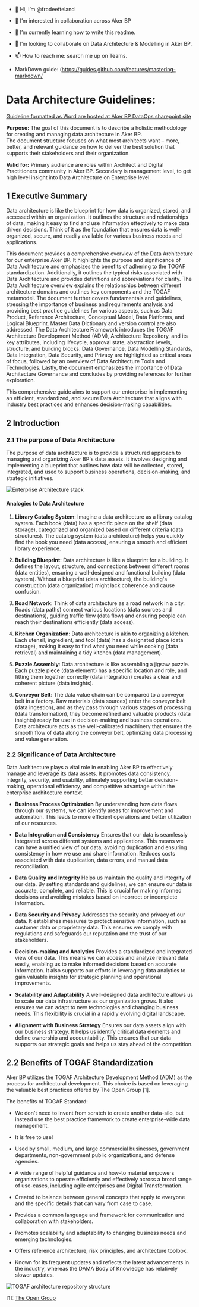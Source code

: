 - 👋 Hi, I’m @frodeefteland
- 👀 I’m interested in collaboration across Aker BP
- 🌱 I’m currently learning how to write this readme. 
- 💞️ I’m looking to collaborate on Data Architecture & Modelling in Aker BP. 
- 📫 How to reach me: search me up on Teams.

- MarkDown guide: (https://guides.github.com/features/mastering-markdown/

<!---
frodeefteland/frodeefteland is a ✨ special ✨ repository because its `README.md` (this file) appears on your GitHub profile.
You can click the Preview link to take a look at your changes.
--->

# Data Architecture Guidelines: 
[Guideline formatted as Word are hosted at Aker BP DataOps sharepoint site](https://akerbp.sharepoint.com/:w:/r/sites/abp-team-365/Shared%20Documents/2.01%20-%20GOVERNANCE%20AND%20ARCHITECTURE%20%F0%9F%A7%A9/1.01.03.%20Data%20Governance/78-000623%20Information%20Management%20Specification/Data%20Management%20Spec%20-%20Redesign%206.2023/Guideline%20Data%20Architecture.docx?d=w6f1b054f86884d898c3ee73192115ac8&csf=1&web=1&e=VJzXNd)


**Purpose:** The goal of this document is to describe a holistic methodology for creating and managing data architecture in Aker BP.  
The document structure focuses on what most architects want – more, better, and relevant guidance on how to deliver the best solution that supports their stakeholders and their organization.

**Valid for:**	Primary audience are roles within Architect and Digital Practitioners community in Aker BP.
Secondary is management level, to get high level insight into Data Architecture on Enterprise level. 

## 1 Executive Summary
Data architecture is like the blueprint for how data is organized, stored, and accessed within an organization. It outlines the structure and relationships of data, making it easy to find and use information effectively to make data driven decisions. Think of it as the foundation that ensures data is well-organized, secure, and readily available for various business needs and applications.

This document provides a comprehensive overview of the Data Architecture for our enterprise Aker BP. It highlights the purpose and significance of Data Architecture and emphasizes the benefits of adhering to the TOGAF standardization. Additionally, it outlines the typical risks associated with Data Architecture and provides definitions and abbreviations for clarity.
The Data Architecture overview explains the relationships between different architecture domains and outlines key components and the TOGAF metamodel.
The document further covers fundamentals and guidelines, stressing the importance of business and requirements analysis and providing best practice guidelines for various aspects, such as Data Product, Reference Architecture, Conceptual Model, Data Platforms, and Logical Blueprint. Master Data Dictionary and version control are also addressed.
The Data Architecture Framework introduces the TOGAF Architecture Development Method (ADM), Architecture Repository, and its key attributes, including lifecycle, approval state, abstraction levels, structure, and building blocks.
Data Governance, Data Modelling Standards, Data Integration, Data Security, and Privacy are highlighted as critical areas of focus, followed by an overview of Data Architecture Tools and Technologies.
Lastly, the document emphasizes the importance of Data Architecture Governance and concludes by providing references for further exploration.

This comprehensive guide aims to support our enterprise in implementing an efficient, standardized, and secure Data Architecture that aligns with industry best practices and enhances decision-making capabilities.

## 2 Introduction
### 2.1	The purpose of Data Architecture

The purpose of data architecture is to provide a structured approach to managing and organizing Aker BP's data assets. It involves designing and implementing a blueprint that outlines how data will be collected, stored, integrated, and used to support business operations, decision-making, and strategic initiatives.

![Enterprise Architecture stack](EnterpriseArchitectureStack.jpg)

#### Analogies to Data Architecture

1. **Library Catalog System**: Imagine a data architecture as a library catalog system. Each book (data) has a specific place on the shelf (data storage), categorized and organized based on different criteria (data structures). The catalog system (data architecture) helps you quickly find the book you need (data access), ensuring a smooth and efficient library experience.

2. **Building Blueprint**: Data architecture is like a blueprint for a building. It defines the layout, structure, and connections between different rooms (data entities), ensuring a well-designed and functional building (data system). Without a blueprint (data architecture), the building's construction (data organization) might lack coherence and cause confusion.

3. **Road Network**: Think of data architecture as a road network in a city. Roads (data paths) connect various locations (data sources and destinations), guiding traffic flow (data flow) and ensuring people can reach their destinations efficiently (data access).

4. **Kitchen Organization**: Data architecture is akin to organizing a kitchen. Each utensil, ingredient, and tool (data) has a designated place (data storage), making it easy to find what you need while cooking (data retrieval) and maintaining a tidy kitchen (data management).

5. **Puzzle Assembly**: Data architecture is like assembling a jigsaw puzzle. Each puzzle piece (data element) has a specific location and role, and fitting them together correctly (data integration) creates a clear and coherent picture (data insights).

6. **Conveyor Belt**: The data value chain can be compared to a conveyor belt in a factory. Raw materials (data sources) enter the conveyor belt (data ingestion), and as they pass through various stages of processing (data transformation), they become refined and valuable products (data insights) ready for use in decision-making and business operations. Data architecture acts as the well-calibrated machinery that ensures the smooth flow of data along the conveyor belt, optimizing data processing and value generation.

### 2.2 Significance of Data Architecture
Data Architecture plays a vital role in enabling Aker BP to effectively manage and leverage its data assets. It promotes data consistency, integrity, security, and usability, ultimately supporting better decision-making, operational efficiency, and competitive advantage within the enterprise architecture context.

- **Business Process Optimization** By understanding how data flows through our systems, we can identify areas for improvement and automation. This leads to more efficient operations and better utilization of our resources.

- **Data Integration and Consistency** Ensures that our data is seamlessly integrated across different systems and applications. This means we can have a unified view of our data, avoiding duplication and ensuring consistency in how we use and share information.
Reduces costs associated with data duplication, data errors, and manual data reconciliation.

- **Data Quality and Integrity** Helps us maintain the quality and integrity of our data. By setting standards and guidelines, we can ensure our data is accurate, complete, and reliable. This is crucial for making informed decisions and avoiding mistakes based on incorrect or incomplete information.

- **Data Security and Privacy** Addresses the security and privacy of our data. It establishes measures to protect sensitive information, such as customer data or proprietary data. This ensures we comply with regulations and safeguards our reputation and the trust of our stakeholders.

- **Decision-making and Analytics** Provides a standardized and integrated view of our data. This means we can access and analyze relevant data easily, enabling us to make informed decisions based on accurate information. It also supports our efforts in leveraging data analytics to gain valuable insights for strategic planning and operational improvements.

- **Scalability and Adaptability** A well-designed data architecture allows us to scale our data infrastructure as our organization grows. It also ensures we can adapt to new technologies and changing business needs. This flexibility is crucial in a rapidly evolving digital landscape.

- **Alignment with Business Strategy** Ensures our data assets align with our business strategy. It helps us identify critical data elements and define ownership and accountability. This ensures that our data supports our strategic goals and helps us stay ahead of the competition.

 ## 2.2 Benefits of TOGAF Standardization

Aker BP utilizes the TOGAF Architecture Development Method (ADM) as the process for architectural development. This choice is based on leveraging the valuable best practices offered by The Open Group [1].

The benefits of TOGAF Standard:

- We don't need to invent from scratch to create another data-silo, but instead use the best practice framework to create enterprise-wide data management.

- It is free to use!

- Used by small, medium, and large commercial businesses, government departments, non-government public organizations, and defense agencies.

- A wide range of helpful guidance and how-to material empowers organizations to operate efficiently and effectively across a broad range of use-cases, including agile enterprises and Digital Transformation.

- Created to balance between general concepts that apply to everyone and the specific details that can vary from case to case.

- Provides a common language and framework for communication and collaboration with stakeholders.

- Promotes scalability and adaptability to changing business needs and emerging technologies.

- Offers reference architecture, risk principles, and architecture toolbox.

- Known for its frequent updates and reflects the latest advancements in the industry, whereas the DAMA Body of Knowledge has relatively slower updates.

![TOGAF architecture repository structure](https://github.com/frodeefteland/frodeefteland/blob/45857b15e56ecc05339c8d96fea99c3445cdc829/TOGAF%20architecture%20repository%20structure.png)

[1]: [The Open Group](https://www.opengroup.org/)  
